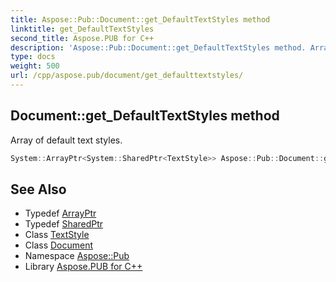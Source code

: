 ```yaml
---
title: Aspose::Pub::Document::get_DefaultTextStyles method
linktitle: get_DefaultTextStyles
second_title: Aspose.PUB for C++
description: 'Aspose::Pub::Document::get_DefaultTextStyles method. Array of default text styles in C++.'
type: docs
weight: 500
url: /cpp/aspose.pub/document/get_defaulttextstyles/
---
```

## Document::get_DefaultTextStyles method


Array of default text styles.

```cpp
System::ArrayPtr<System::SharedPtr<TextStyle>> Aspose::Pub::Document::get_DefaultTextStyles()
```

## See Also

* Typedef [ArrayPtr](../../../system/arrayptr/)
* Typedef [SharedPtr](../../../system/sharedptr/)
* Class [TextStyle](../../textstyle/)
* Class [Document](../)
* Namespace [Aspose::Pub](../../)
* Library [Aspose.PUB for C++](../../../)
